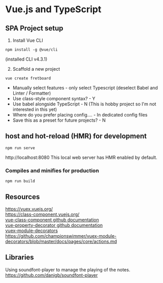 # Vue.js and TypeScript

## SPA Project setup
1) Install Vue CLI
```
npm install -g @vue/cli
```
(installed CLI v4.3.1)

2) Scaffold a new project
```
vue create fretboard
```
- Manually select features - only select Typescript (deselect Babel and Linter / Formatter)
- Use class-style component syntax? - Y
- Use babel alongside TypeScript - N (This is hobby project so I'm not interested in this yet)
- Where do you prefer placing config.... - In dedicated config files
- Save this as a preset for future projects? - N

## host and hot-reload (HMR) for development
```
npm run serve
```
http://localhost:8080
This local web server has HMR enabled by default.

### Compiles and minifies for production
```
npm run build
```
## Resources
https://vuex.vuejs.org/  
https://class-component.vuejs.org/  
[vue-class-component github documentation](https://github.com/vuejs/vue-class-component)  
[vue-property-decorator github documentation](https://github.com/kaorun343/vue-property-decorator)  
[vuex-module-decorators](https://github.com/championswimmer/vuex-module-decorators)  
https://github.com/championswimmer/vuex-module-decorators/blob/master/docs/pages/core/actions.md  

## Libraries
Using soundfont-player to manage the playing of the notes.
https://github.com/danigb/soundfont-player